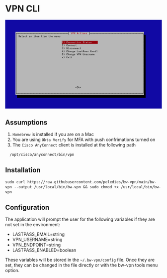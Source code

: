 # VPN CLI

![bw-vpn screenshot](/bw-vpn.png?raw=true "bw-vpn screenshot")

## Assumptions

1. `Homebrew` is installed if you are on a Mac
2. You are using `Okta Verify` for MFA with push confrimations turned on
3. The `Cisco AnyConnect` client is installed at the following path

```
  /opt/cisco/anyconnect/bin/vpn
```

## Installation

```
sudo curl https://raw.githubusercontent.com/peledies/bw-vpn/main/bw-vpn --output /usr/local/bin/bw-vpn && sudo chmod +x /usr/local/bin/bw-vpn
```

## Configuration

The application will prompt the user for the following variables if they are not set in the environment:

- LASTPASS_EMAIL=string
- VPN_USERNAME=string
- VPN_ENDPOINT=string
- LASTPASS_ENABLED=boolean

These variables will be stored in the `~/.bw-vpn/config` file. Once they are set, they can be changed in the file directly or with the bw-vpn tools menu option.
